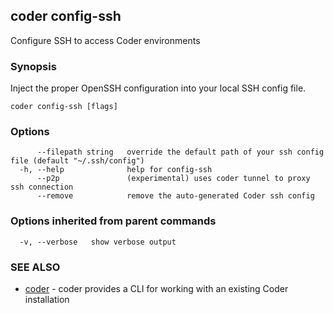 ## coder config-ssh

Configure SSH to access Coder environments

### Synopsis

Inject the proper OpenSSH configuration into your local SSH config file.

```
coder config-ssh [flags]
```

### Options

```
      --filepath string   override the default path of your ssh config file (default "~/.ssh/config")
  -h, --help              help for config-ssh
      --p2p               (experimental) uses coder tunnel to proxy ssh connection
      --remove            remove the auto-generated Coder ssh config
```

### Options inherited from parent commands

```
  -v, --verbose   show verbose output
```

### SEE ALSO

* [coder](coder.md)	 - coder provides a CLI for working with an existing Coder installation

